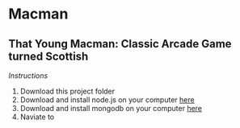 Macman
======

That Young Macman: Classic Arcade Game turned Scottish
------------------------------------------------------

*Instructions*

1)  Download this project folder  
2)  Download and install node.js on your computer [here](http://nodejs.org/download/)  
3)  Download and install mongodb on your computer [here](https://www.mongodb.org/downloads)  
4)  Naviate to   
